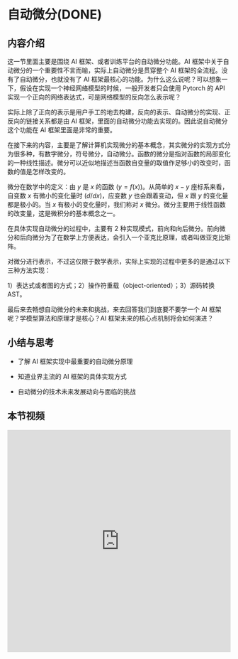 <!--适用于[License](https://github.com/chenzomi12/AISystem/blob/main/LICENSE)版权许可-->

# 自动微分(DONE)

## 内容介绍

这一节里面主要是围绕 AI 框架、或者训练平台的自动微分功能。AI 框架中关于自动微分的一个重要性不言而喻，实际上自动微分是贯穿整个 AI 框架的全流程。没有了自动微分，也就没有了 AI 框架最核心的功能。为什么这么说呢？可以想象一下，假设在实现一个神经网络模型的时候，一般开发者只会使用 Pytorch 的 API 实现一个正向的网络表达式，可是网络模型的反向怎么表示呢？

实际上除了正向的表示是用户手工的地去构建，反向的表示、自动微分的实现、正反向的链接关系都是由 AI 框架，里面的自动微分功能去实现的。因此说自动微分这个功能在 AI 框架里面是非常的重要。

在接下来的内容，主要是了解计算机实现微分的基本概念，其实微分的实现方式分为很多种，有数字微分，符号微分，自动微分。函数的微分是指对函数的局部变化的一种线性描述。微分可以近似地描述当函数自变量的取值作足够小的改变时，函数的值是怎样改变的。

微分在数学中的定义：由 $y$ 是 $x$ 的函数 $(y=f(x))$。从简单的 $x-y$ 座标系来看，自变数 $x$ 有微小的变化量时 $(d/dx)$，应变数 $y$ 也会跟着变动，但 $x$ 跟 $y$ 的变化量都是极小的。当 $x$ 有极小的变化量时，我们称对 $x$ 微分。微分主要用于线性函数的改变量，这是微积分的基本概念之一。

在具体实现自动微分的过程中，主要有 2 种实现模式，前向和向后微分。前向微分和后向微分为了在数学上方便表达，会引入一个亚克比原理，或者叫做亚克比矩阵。

对微分进行表示，不过这仅限于数学表示，实际上实现的过程中更多的是通过以下三种方法实现：

1）表达式或者图的方式；2）操作符重载（object-oriented）；3）源码转换 AST。

最后来去畅想自动微分的未来和挑战，来去回答我们到底要不要学一个 AI 框架呢？学模型算法和原理才是核心？AI 框架未来的核心点机制将会如何演进？

## 小结与思考

- 了解 AI 框架实现中最重要的自动微分原理

- 知道业界主流的 AI 框架的具体实现方式

- 自动微分的技术未来发展动向与面临的挑战

## 本节视频

<html>
<iframe src="https://player.bilibili.com/player.html?aid=858374177&bvid=BV1FV4y1T7zp&cid=909151631&page=1&as_wide=1&high_quality=1&danmaku=0&t=30&autoplay=0" width="100%" height="500" scrolling="no" border="0" frameborder="no" framespacing="0" allowfullscreen="true"> </iframe>
</html>
